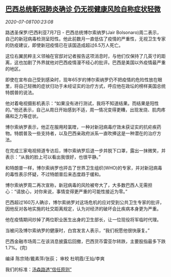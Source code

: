 <!--1594169728000-->
[巴西总统新冠肺炎确诊 仍无视健康风险自称症状轻微](https://cn.reuters.com/article/health-coronavirus-brazil-president0707-idCNKBS24901H)
------

<div><i>2020-07-08T00:23:08</i></div><div class="StandardArticleBody_body"><p>路透圣保罗/巴西利亚7月7日 - 巴西总统博尔索纳罗(Jair Bolsonaro)周二表示，自己的新冠病毒检测呈阳性。他此前数月一直低估了疫情的严重性，无视卫生专家的防疫建议，即使新冠疫情已在该国造成超过6.5万人死亡。 </p><p>这位右翼民粹主义领袖在官邸对记者报告这项消息时，与他们仅保持了几英寸的距离，这也加剧了外界就他对巴西疫情漫不经心的批评。巴西是美国以外疫情最严重的地区。 </p><p>即使在宣布自己受到感染时，现年65岁的博尔索纳罗仍不把疫情的危险性放在眼里，将自己轻微的症状归功于未经证实的治疗方式，呼应他在政坛的榜样美国总统特朗普的说法。 </p><p>他对着电视摄影机表示：“如果没有进行测试，我将不知道结果。而结果是阳性的。”他还表示，自己从周日开始感到不适，周一情况变得更糟，出现发烧、肌肉疼痛和乏力等症状。 </p><p>博尔索纳罗表示，他正在服用羟氯喹，一种对新冠病毒疗效未获证实的抗疟疾药物。特朗普及一些支持者，以及巴西亲政府派系一直吹捧这是一种潜在的治疗方法。 </p><p>在完成三家电视频道专访后，博尔索纳罗后退一步并脱下口罩，露出一抹微笑，并表示：“从我的脸上可以看出我很好，也很平静。” </p><p>和特朗普一样，博尔索纳罗也抨击了世界卫生组织(WHO)的专家，并对新冠病毒的毒性表示怀疑，不过特朗普后来态度趋于缓和。 </p><p>博尔索纳罗周二再次宣称，新冠病毒的风险被夸大了，大多数巴西人无需担心：“请放心，对你来说，事情变得更严重的可能性接近为零。” </p><p>巴西超过160万人确诊，博尔索纳罗对这场危机的应对受到公共卫生专家的批评，因他反对各地实施的社交距离规定，认为对经济的破坏会比疾病本身更为严重。 </p><p>他在疫情期间炒掉了两位职业医生出身的卫生部长，让一位现役将军临时代理。 </p><p>当被问及博尔索纳罗的健康时，白宫发言人表示，“我们祝愿他很快康复。”    </p><p>巴西金融市场周二在该消息披露后回撤，巴西货币雷亚尔转跌，主要股指最多下跌1.7%。(完) </p><div class="Attribution_container"><div class="Attribution_attribution"><p class="Attribution_content">编译  陈宗琦/戴素萍/张荻； 审校 杜明霞/王灿/李爽 </p></div></div><div class="StandardArticleBody_trustBadgeContainer"><span class="StandardArticleBody_trustBadgeTitle">我们的标准：</span><span class="trustBadgeUrl"><a href="https://www.thomsonreuters.cn/content/dam/openweb/documents/pdf/china/brochures/about-us-1.pdf">汤森路透“信任原则”</a></span></div></div>
